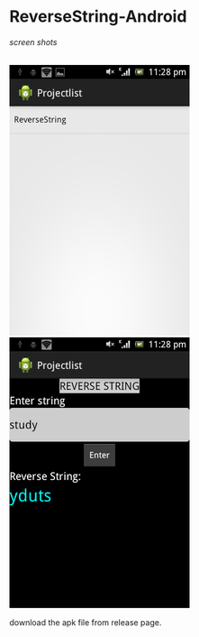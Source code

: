 ReverseString-Android
=====================

###### screen shots

<img src = "https://raw.githubusercontent.com/bhaskar4n/ReverseString-Android/master/screen%20shots/2.png"/>

<img src = "https://raw.githubusercontent.com/bhaskar4n/ReverseString-Android/master/screen%20shots/1.png"/>

download the apk file from release page.

